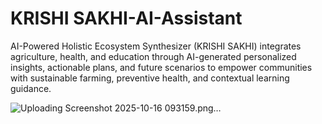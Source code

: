 # KRISHI SAKHI-AI-Assistant
AI-Powered Holistic Ecosystem Synthesizer (KRISHI SAKHI) integrates agriculture, health, and education through AI-generated personalized insights, actionable plans, and future scenarios to empower communities with sustainable farming, preventive health, and contextual learning guidance.

![Uploading Screenshot 2025-10-16 093159.png…]()
